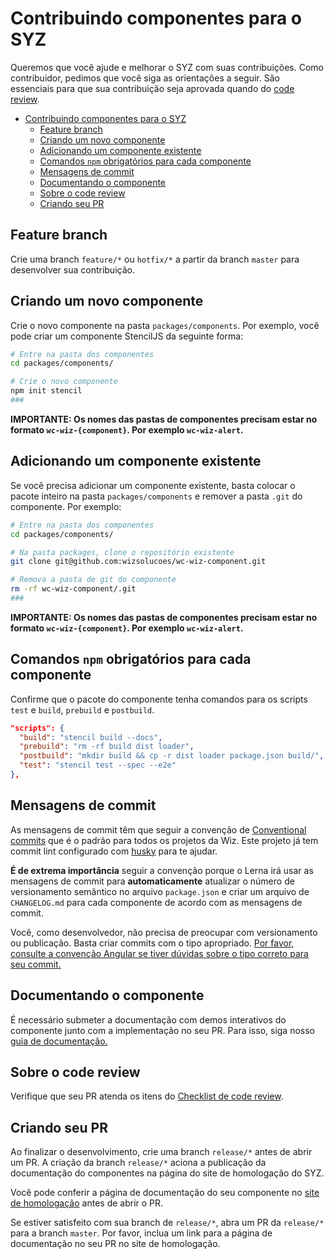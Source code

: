 <!-- omit in toc -->

# Contribuindo componentes para o SYZ

Queremos que você ajude e melhorar o SYZ com suas contribuições. Como contribuidor, pedimos que você siga as orientações a seguir. São essenciais para que sua contribuição seja aprovada quando do [code review](./CODE_REVIEW.md).

- [Contribuindo componentes para o SYZ](#contribuindo-componentes-para-o-syz)
  - [Feature branch](#feature-branch)
  - [Criando um novo componente](#criando-um-novo-componente)
  - [Adicionando um componente existente](#adicionando-um-componente-existente)
  - [Comandos `npm` obrigatórios para cada componente](#comandos-npm-obrigatórios-para-cada-componente)
  - [Mensagens de commit](#mensagens-de-commit)
  - [Documentando o componente](#documentando-o-componente)
  - [Sobre o code review](#sobre-o-code-review)
  - [Criando seu PR](#criando-seu-pr)

## Feature branch

Crie uma branch `feature/*` ou `hotfix/*` a partir da branch `master` para desenvolver sua contribuição.

## Criando um novo componente

Crie o novo componente na pasta `packages/components`. Por exemplo, você pode criar um componente StencilJS da seguinte forma:

```bash
# Entre na pasta dos componentes
cd packages/components/

# Crie o novo componente
npm init stencil
###
```

**IMPORTANTE: Os nomes das pastas de componentes precisam estar no formato `wc-wiz-{component}`. Por exemplo `wc-wiz-alert`.**

## Adicionando um componente existente

Se você precisa adicionar um componente existente, basta colocar o pacote inteiro na pasta `packages/components` e remover a pasta `.git` do componente. Por exemplo:

```bash
# Entre na pasta dos componentes
cd packages/components/

# Na pasta packages, clone o repositório existente
git clone git@github.com:wizsolucoes/wc-wiz-component.git

# Remova a pasta de git do componente
rm -rf wc-wiz-component/.git
###
```

**IMPORTANTE: Os nomes das pastas de componentes precisam estar no formato `wc-wiz-{component}`. Por exemplo `wc-wiz-alert`.**

## Comandos `npm` obrigatórios para cada componente

Confirme que o pacote do componente tenha comandos para os scripts `test` e `build`, `prebuild` e `postbuild`.

```json
"scripts": {
  "build": "stencil build --docs",
  "prebuild": "rm -rf build dist loader",
  "postbuild": "mkdir build && cp -r dist loader package.json build/",
  "test": "stencil test --spec --e2e"
},
```

## Mensagens de commit

As mensagens de commit têm que seguir a convenção de [Conventional commits](https://www.conventionalcommits.org/en/v1.0.0/) que é o padrão para todos os projetos da Wiz. Este projeto já tem commit lint configurado com [husky](https://github.com/typicode/husky) para te ajudar.

**É de extrema importância** seguir a convenção porque o Lerna irá usar as mensagens de commit para **automaticamente** atualizar o número de versionamento semântico no arquivo `package.json` e criar um arquivo de `CHANGELOG.md` para cada componente de acordo com as mensagens de commit.

Você, como desenvolvedor, não precisa de preocupar com versionamento ou publicação. Basta criar commits com o tipo apropriado. [Por favor, consulte a convenção Angular se tiver dúvidas sobre o tipo correto para seu commit.](https://github.com/angular/angular/blob/22b96b9/CONTRIBUTING.md#type)

## Documentando o componente

É necessário submeter a documentação com demos interativos do componente junto com a implementação no seu PR. Para isso, siga nosso [guia de documentação.](DOCUMENTING.md)

## Sobre o code review

Verifique que seu PR atenda os itens do [Checklist de code review](./CODE_REVIEW.md).

## Criando seu PR

Ao finalizar o desenvolvimento, crie uma branch `release/*` antes de abrir um PR. A criação da branch `release/*` aciona a publicação da documentação do componentes na página do site de homologação do SYZ.

Você pode conferir a página de documentação do seu componente no [site de homologação](http://wizis-hml-web.azurewebsites.net/) antes de abrir o PR.

Se estiver satisfeito com sua branch de `release/*`, abra um PR da `release/*` para a branch `master`. Por favor, inclua um link para a página de documentação no seu PR no site de homologação.
